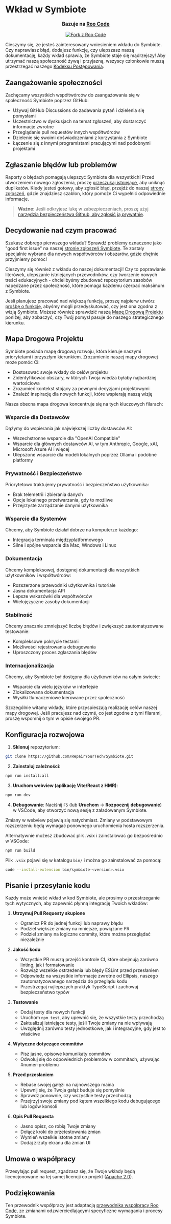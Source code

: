 # Wkład w Symbiote

<div align="center">
  <p style="font-size: 1.1em; margin-top: 15px;"><strong>Bazuje na <a href="https://github.com/RooVetGit/Roo-Code" target="_blank">Roo Code</a></strong></p>
  <a href="https://github.com/RooVetGit/Roo-Code" target="_blank">
    <img src="https://img.shields.io/badge/Fork%20z-Roo%20Code-6F42C1?style=for-the-badge&logo=github&logoColor=white" alt="Fork z Roo Code">
  </a>
</div>

Cieszymy się, że jesteś zainteresowany wniesieniem wkładu do Symbiote. Czy naprawiasz błąd, dodajesz funkcję, czy ulepszasz naszą dokumentację, każdy wkład sprawia, że Symbiote staje się mądrzejszy! Aby utrzymać naszą społeczność żywą i przyjazną, wszyscy członkowie muszą przestrzegać naszego [Kodeksu Postępowania](CODE_OF_CONDUCT.md).

## Zaangażowanie społeczności

Zachęcamy wszystkich współtwórców do zaangażowania się w społeczność Symbiote poprzez GitHub:

- Używaj GitHub Discussions do zadawania pytań i dzielenia się pomysłami
- Uczestnictwo w dyskusjach na temat zgłoszeń, aby dostarczyć informacje zwrotne
- Przeglądanie pull requestów innych współtwórców
- Dzielenie się swoimi doświadczeniami z korzystania z Symbiote
- Łączenie się z innymi programistami pracującymi nad podobnymi projektami

## Zgłaszanie błędów lub problemów

Raporty o błędach pomagają ulepszyć Symbiote dla wszystkich! Przed utworzeniem nowego zgłoszenia, proszę [przeszukaj istniejące](https://github.com/RepairYourTech/Symbiote/issues), aby uniknąć duplikatów. Kiedy jesteś gotowy, aby zgłosić błąd, przejdź do naszej [strony zgłoszeń](https://github.com/RepairYourTech/Symbiote/issues/new/choose), gdzie znajdziesz szablon, który pomoże Ci wypełnić odpowiednie informacje.

> **Ważne:** Jeśli odkryjesz lukę w zabezpieczeniach, proszę użyj [narzędzia bezpieczeństwa Github, aby zgłosić ją prywatnie](https://github.com/RepairYourTech/Symbiote/security/advisories/new).

## Decydowanie nad czym pracować

Szukasz dobrego pierwszego wkładu? Sprawdź problemy oznaczone jako "good first issue" na naszej [stronie zgłoszeń Symbiote](https://github.com/RepairYourTech/Symbiote/issues). Te zostały specjalnie wybrane dla nowych współtwórców i obszarów, gdzie chętnie przyjmiemy pomoc!

Cieszymy się również z wkładu do naszej dokumentacji! Czy to poprawianie literówek, ulepszanie istniejących przewodników, czy tworzenie nowych treści edukacyjnych - chcielibyśmy zbudować repozytorium zasobów napędzane przez społeczność, które pomaga każdemu czerpać maksimum z Symbiote.

Jeśli planujesz pracować nad większą funkcją, proszę najpierw utwórz [prośbę o funkcję](https://github.com/RepairYourTech/Symbiote/discussions/categories/feature-requests), abyśmy mogli przedyskutować, czy jest ona zgodna z wizją Symbiote. Możesz również sprawdzić naszą [Mapę Drogową Projektu](#mapa-drogowa-projektu) poniżej, aby zobaczyć, czy Twój pomysł pasuje do naszego strategicznego kierunku.

## Mapa Drogowa Projektu

Symbiote posiada mapę drogową rozwoju, która kieruje naszymi priorytetami i przyszłym kierunkiem. Zrozumienie naszej mapy drogowej może pomóc Ci:

- Dostosować swoje wkłady do celów projektu
- Zidentyfikować obszary, w których Twoja wiedza byłaby najbardziej wartościowa
- Zrozumieć kontekst stojący za pewnymi decyzjami projektowymi
- Znaleźć inspirację dla nowych funkcji, które wspierają naszą wizję

Nasza obecna mapa drogowa koncentruje się na tych kluczowych filarach:

### Wsparcie dla Dostawców

Dążymy do wspierania jak największej liczby dostawców AI:

- Wszechstronne wsparcie dla "OpenAI Compatible"
- Wsparcie dla głównych dostawców AI, w tym Anthropic, Google, xAI, Microsoft Azure AI i więcej
- Ulepszone wsparcie dla modeli lokalnych poprzez Ollama i podobne platformy

### Prywatność i Bezpieczeństwo

Priorytetowo traktujemy prywatność i bezpieczeństwo użytkownika:

- Brak telemetrii i zbierania danych
- Opcje lokalnego przetwarzania, gdy to możliwe
- Przejrzyste zarządzanie danymi użytkownika

### Wsparcie dla Systemów

Chcemy, aby Symbiote działał dobrze na komputerze każdego:

- Integracja terminala międzyplatformowego
- Silne i spójne wsparcie dla Mac, Windows i Linux

### Dokumentacja

Chcemy kompleksowej, dostępnej dokumentacji dla wszystkich użytkowników i współtwórców:

- Rozszerzone przewodniki użytkownika i tutoriale
- Jasna dokumentacja API
- Lepsze wskazówki dla współtwórców
- Wielojęzyczne zasoby dokumentacji

### Stabilność

Chcemy znacznie zmniejszyć liczbę błędów i zwiększyć zautomatyzowane testowanie:

- Kompleksowe pokrycie testami
- Możliwości rejestrowania debugowania
- Uproszczony proces zgłaszania błędów

### Internacjonalizacja

Chcemy, aby Symbiote był dostępny dla użytkowników na całym świecie:

- Wsparcie dla wielu języków w interfejsie
- Zlokalizowana dokumentacja
- Wysiłki tłumaczeniowe kierowane przez społeczność

Szczególnie witamy wkłady, które przyspieszają realizację celów naszej mapy drogowej. Jeśli pracujesz nad czymś, co jest zgodne z tymi filarami, proszę wspomnij o tym w opisie swojego PR.

## Konfiguracja rozwojowa

1. **Sklonuj** repozytorium:

```sh
git clone https://github.com/RepairYourTech/Symbiote.git
```

2. **Zainstaluj zależności**:

```sh
npm run install:all
```

3. **Uruchom webview (aplikację Vite/React z HMR)**:

```sh
npm run dev
```

4. **Debugowanie**:
   Naciśnij `F5` (lub **Uruchom** → **Rozpocznij debugowanie**) w VSCode, aby otworzyć nową sesję z załadowanym Symbiote.

Zmiany w webview pojawią się natychmiast. Zmiany w podstawowym rozszerzeniu będą wymagać ponownego uruchomienia hosta rozszerzenia.

Alternatywnie możesz zbudować plik .vsix i zainstalować go bezpośrednio w VSCode:

```sh
npm run build
```

Plik `.vsix` pojawi się w katalogu `bin/` i można go zainstalować za pomocą:

```sh
code --install-extension bin/symbiote-<version>.vsix
```

## Pisanie i przesyłanie kodu

Każdy może wnieść wkład w kod Symbiote, ale prosimy o przestrzeganie tych wytycznych, aby zapewnić płynną integrację Twoich wkładów:

1. **Utrzymuj Pull Requesty skupione**

    - Ogranicz PR do jednej funkcji lub naprawy błędu
    - Podziel większe zmiany na mniejsze, powiązane PR
    - Podziel zmiany na logiczne commity, które można przeglądać niezależnie

2. **Jakość kodu**

    - Wszystkie PR muszą przejść kontrole CI, które obejmują zarówno linting, jak i formatowanie
    - Rozwiąż wszelkie ostrzeżenia lub błędy ESLint przed przesłaniem
    - Odpowiedz na wszystkie informacje zwrotne od Ellipsis, naszego zautomatyzowanego narzędzia do przeglądu kodu
    - Przestrzegaj najlepszych praktyk TypeScript i zachowaj bezpieczeństwo typów

3. **Testowanie**

    - Dodaj testy dla nowych funkcji
    - Uruchom `npm test`, aby upewnić się, że wszystkie testy przechodzą
    - Zaktualizuj istniejące testy, jeśli Twoje zmiany na nie wpływają
    - Uwzględnij zarówno testy jednostkowe, jak i integracyjne, gdy jest to właściwe

4. **Wytyczne dotyczące commitów**

    - Pisz jasne, opisowe komunikaty commitów
    - Odwołuj się do odpowiednich problemów w commitach, używając #numer-problemu

5. **Przed przesłaniem**

    - Rebase swojej gałęzi na najnowszego maina
    - Upewnij się, że Twoja gałąź buduje się pomyślnie
    - Sprawdź ponownie, czy wszystkie testy przechodzą
    - Przejrzyj swoje zmiany pod kątem wszelkiego kodu debugującego lub logów konsoli

6. **Opis Pull Requesta**
    - Jasno opisz, co robią Twoje zmiany
    - Dołącz kroki do przetestowania zmian
    - Wymień wszelkie istotne zmiany
    - Dodaj zrzuty ekranu dla zmian UI

## Umowa o współpracy

Przesyłając pull request, zgadzasz się, że Twoje wkłady będą licencjonowane na tej samej licencji co projekt ([Apache 2.0](../LICENSE)).

## Podziękowania

Ten przewodnik współpracy jest adaptacją [przewodnika współpracy Roo Code](https://github.com/RooVetGit/Roo-Code/blob/main/CONTRIBUTING.md), ze zmianami odzwierciedlającymi specyficzne wymagania i procesy Symbiote.
